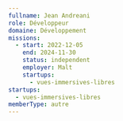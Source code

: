 ```yaml
---
fullname: Jean Andreani
role: Développeur
domaine: Développement
missions:
  - start: 2022-12-05
    end: 2024-11-30
    status: independent
    employer: Malt
    startups:
      - vues-immersives-libres
startups:
  - vues-immersives-libres
memberType: autre
---
```

